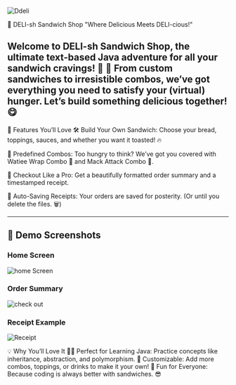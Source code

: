 ![Ddeli](https://github.com/user-attachments/assets/25b7d2f9-c9d1-4d1d-8665-3958769e4a07)

🥪 DELI-sh Sandwich Shop
"Where Delicious Meets DELI-cious!"

Welcome to DELI-sh Sandwich Shop, the ultimate text-based Java adventure for all your sandwich cravings! 🍞 🧀 
From custom sandwiches to irresistible combos, we’ve got everything you need to satisfy your (virtual) hunger. Let’s build something delicious together! 😋
---

🎉 Features You’ll Love
🛠️ Build Your Own Sandwich:
Choose your bread, toppings, sauces, and whether you want it toasted! 🔥

🍱 Predefined Combos:
Too hungry to think? We’ve got you covered with Watiee Wrap Combo 🥙 and Mack Attack Combo 🐔.

🧾 Checkout Like a Pro:
Get a beautifully formatted order summary and a timestamped receipt.

💾 Auto-Saving Receipts:
Your orders are saved for posterity. (Or until you delete the files. 🗑️)


---
## 📸 Demo Screenshots
### Home Screen
![home Screen](https://github.com/user-attachments/assets/ae5ab1ad-6d99-4784-b44a-de5f76e605f2)



### Order Summary
![check out](https://github.com/user-attachments/assets/bf40a531-aabb-4196-9697-f9887500ccb8)


### Receipt Example
![Receipt](https://github.com/user-attachments/assets/08f44dde-bd26-46e1-897e-8add02794849)


💡 Why You’ll Love It
🧑‍💻 Perfect for Learning Java:
Practice concepts like inheritance, abstraction, and polymorphism.
🎨 Customizable:
Add more combos, toppings, or drinks to make it your own!
🥳 Fun for Everyone:
Because coding is always better with sandwiches. 😎




